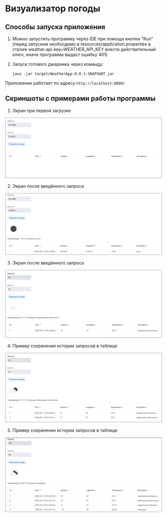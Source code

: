 Визуализатор погоды
======

Способы запуска приложения
---

1. Можно запустить программу через IDE при помощи кнопки "Run"
(перед запуском необходимо в resources/application.properties в строке weather.api-key=WEATHER_API_KEY
внести действительный ключ, иначе программа выдаст ошибку 401)

2. Запуск готового джарника через команду:

    ```
    java -jar target/WeatherApp-0.0.1-SNAPSHOT.jar
    ```

Приложение работает по адресу ```http://localhost:8080/```

Скриншоты с примерами работы программы
---

1. Экран при первой загрузке


<img src="screenshots/1.PNG" alt="Описание изображения" style="border: 2px solid #ccc;">


2. Экран после введённого запроса
<img src="screenshots/2.PNG" alt="Описание изображения" style="border: 2px solid #ccc;">

3. Экран после введённого запроса
<img src="screenshots/3.PNG" alt="Описание изображения" style="border: 2px solid #ccc;">

4. Пример сохранения истории запросов в таблице
<img src="screenshots/4.PNG" alt="Описание изображения" style="border: 2px solid #ccc;">

5. Пример сохранения истории запросов в таблице
<img src="screenshots/5.PNG" alt="Описание изображения" style="border: 2px solid #ccc;">


 
